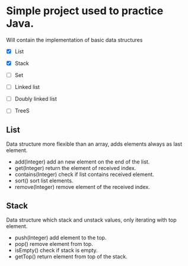 # Simple project used to practice Java.
Will contain the implementation of basic data structures
- [X] List
- [X] Stack
- [ ] Set
- [ ] Linked list
- [ ] Doubly linked list
- [ ] TreeS


## List
Data structure more flexible than an array, adds elements always as last element.
- add(Integer) add an new element on the end of the list.
- get(Integer) return the element of received index.
- contains(Integer) check if list contains received element.
- sort() sort list elements.
- remove(Integer) remove element of the received index.


## Stack
Data structure which stack and unstack values, only iterating with top element.
- push(Integer) add element to the top.
- pop() remove element from top.
- isEmpty() check if stack is empty.
- getTop() return element from  top of the stack.